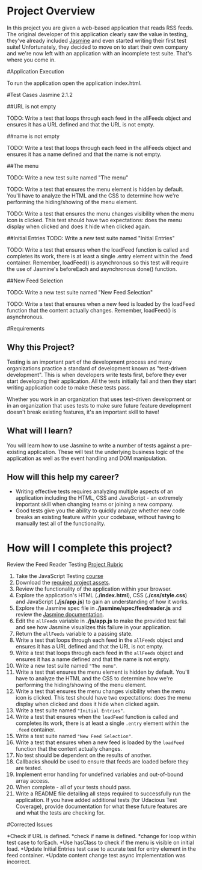 # Project Overview

In this project you are given a web-based application that reads RSS feeds. The original developer of this application clearly saw the value in testing, they've already included [Jasmine](http://jasmine.github.io/) and even started writing their first test suite! Unfortunately, they decided to move on to start their own company and we're now left with an application with an incomplete test suite. That's where you come in.

#Application Execution

To run the application open the application index.html.

#Test Cases Jasmine 2.1.2

##URL is not empty

TODO: Write a test that loops through each feed
in the allFeeds object and ensures it has a URL defined
and that the URL is not empty.

##name is not empty

TODO: Write a test that loops through each feed
in the allFeeds object and ensures it has a name defined
and that the name is not empty.


##The menu

TODO: Write a new test suite named "The menu" 
 
TODO: Write a test that ensures the menu element is
hidden by default. You'll have to analyze the HTML and
the CSS to determine how we're performing the
hiding/showing of the menu element.

TODO: Write a test that ensures the menu changes
visibility when the menu icon is clicked. This test
should have two expectations: does the menu display when
clicked and does it hide when clicked again.

##Initial Entries
TODO: Write a new test suite named "Initial Entries"

TODO: Write a test that ensures when the loadFeed
function is called and completes its work, there is at least
a single .entry element within the .feed container.
Remember, loadFeed() is asynchronous so this test will require
the use of Jasmine's beforeEach and asynchronous done() function.

##New Feed Selection

TODO: Write a new test suite named "New Feed Selection"

TODO: Write a test that ensures when a new feed is loaded
by the loadFeed function that the content actually changes.
Remember, loadFeed() is asynchronous.
         

#Requirements

## Why this Project?

Testing is an important part of the development process and many organizations practice a standard of development known as "test-driven development". This is when developers write tests first, before they ever start developing their application. All the tests initially fail and then they start writing application code to make these tests pass.

Whether you work in an organization that uses test-driven development or in an organization that uses tests to make sure future feature development doesn't break existing features, it's an important skill to have!


## What will I learn?

You will learn how to use Jasmine to write a number of tests against a pre-existing application. These will test the underlying business logic of the application as well as the event handling and DOM manipulation.


## How will this help my career?

* Writing effective tests requires analyzing multiple aspects of an application including the HTML, CSS and JavaScript - an extremely important skill when changing teams or joining a new company.
* Good tests give you the ability to quickly analyze whether new code breaks an existing feature within your codebase, without having to manually test all of the functionality.


# How will I complete this project?

Review the Feed Reader Testing [Project Rubric](https://review.udacity.com/#!/projects/3442558598/rubric)

1. Take the JavaScript Testing [course](https://www.udacity.com/course/ud549)
2. Download the [required project assets](http://github.com/udacity/frontend-nanodegree-feedreader).
3. Review the functionality of the application within your browser.
4. Explore the application's HTML (**./index.html**), CSS (**./css/style.css**) and JavaScript (**./js/app.js**) to gain an understanding of how it works.
5. Explore the Jasmine spec file in **./jasmine/spec/feedreader.js** and review the [Jasmine documentation](http://jasmine.github.io).
6. Edit the `allFeeds` variable in **./js/app.js** to make the provided test fail and see how Jasmine visualizes this failure in your application.
7. Return the `allFeeds` variable to a passing state.
8. Write a test that loops through each feed in the `allFeeds` object and ensures it has a URL defined and that the URL is not empty.
9. Write a test that loops through each feed in the `allFeeds` object and ensures it has a name defined and that the name is not empty.
10. Write a new test suite named `"The menu"`.
11. Write a test that ensures the menu element is hidden by default. You'll have to analyze the HTML and the CSS to determine how we're performing the hiding/showing of the menu element.
12. Write a test that ensures the menu changes visibility when the menu icon is clicked. This test should have two expectations: does the menu display when clicked and does it hide when clicked again.
13. Write a test suite named `"Initial Entries"`.
14. Write a test that ensures when the `loadFeed` function is called and completes its work, there is at least a single `.entry` element within the `.feed` container.
15. Write a test suite named `"New Feed Selection"`.
16. Write a test that ensures when a new feed is loaded by the `loadFeed` function that the content actually changes.
17. No test should be dependent on the results of another.
18. Callbacks should be used to ensure that feeds are loaded before they are tested.
19. Implement error handling for undefined variables and out-of-bound array access.
20. When complete - all of your tests should pass. 
21. Write a README file detailing all steps required to successfully run the application. If you have added additional tests (for Udacious Test Coverage),  provide documentation for what these future features are and what the tests are checking for.


#Corrected Issues

*Check if URL is defined.
*check if name is defined.
*change for loop within test case to forEach.
*Use hasClass to check if the menu is visible on initial load.
*Update Initial Entries test case to acurate test for entry element in the feed container.
*Update content change test async implementation was incorrect.
